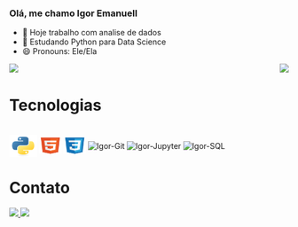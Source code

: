 ### Olá, me chamo Igor Emanuell

- 🔭 Hoje trabalho com analise de dados
- 🌱 Estudando Python para Data Science
- 😄 Pronouns: Ele/Ela


<a href="https://github.com/anuraghazra/github-readme-stats">
  <img height="180em" src="https://github-readme-stats.vercel.app/api?username=IgorEmanuell&show_icons=true&theme=radical" />
</a>
<a href="https://github.com/anuraghazra/convoychat">
  <img align="right" height="180em" src="https://github-readme-stats.vercel.app/api/top-langs?username=IgorEmanuell&layout=compact&langs_count=8&card_width=320&theme=radical" />
</a>


<h1 align="left">Tecnologias</h1>
<div style="display: inline_block"><br>

  <img align="center" alt="Igor-Python" height="40" width="50" src="https://raw.githubusercontent.com/devicons/devicon/master/icons/python/python-original.svg">
  <img align="center" alt="Igor-HTML" height="30" width="40" src="https://raw.githubusercontent.com/devicons/devicon/master/icons/html5/html5-original.svg">
  <img align="center" alt="Igor-CSS" height="30" width="40" src="https://raw.githubusercontent.com/devicons/devicon/master/icons/css3/css3-original.svg">
  <img align="center" alt="Igor-Git" height="30" width="60" src="https://img.shields.io/badge/GIT-E44C30?style=for-the-badge&logo=git&logoColor=white">
  <img align="center" alt="Igor-Jupyter" height="40" width="50" src="https://cdn.jsdelivr.net/gh/devicons/devicon/icons/jupyter/jupyter-original-wordmark.svg">
  <img align="center" alt="Igor-SQL" height="50" width="60" src="https://cdn.jsdelivr.net/gh/devicons/devicon/icons/mysql/mysql-original-wordmark.svg">   
          
</div>

##

<h1 align="lef">Contato</h1>
<div> 
  <a href="https://www.linkedin.com/in/igor-emanuell-carneiro-158a52207/" target="_blank"><img src="https://img.shields.io/badge/-LinkedIn-%230077B5?style=for-the-badge&logo=linkedin&logoColor=white" target="_blank">
  <a href="mailto:emanuelligor3@gmail.com" target="_blank"><img src="https://img.shields.io/badge/Gmail-D14836?style=for-the-badge&logo=gmail&logoColor=white"></a>
</div>



